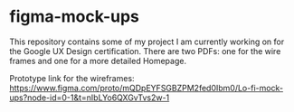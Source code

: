 # figma-mock-ups

This repository contains some of my project I am currently working on for the Google UX Design certification. There are two PDFs: one for the wire frames and one for a more detailed Homepage.  

Prototype link for the wireframes: https://www.figma.com/proto/mQDpEYFSGBZPM2fed0Ibm0/Lo-fi-mock-ups?node-id=0-1&t=nIbLYo6QXGvTvs2w-1
